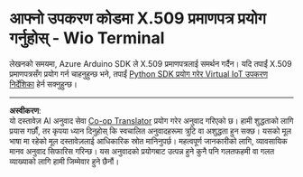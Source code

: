 <!--
CO_OP_TRANSLATOR_METADATA:
{
  "original_hash": "8a74f789f3c1bf41a13c007190360c19",
  "translation_date": "2025-08-27T12:16:28+00:00",
  "source_file": "2-farm/lessons/6-keep-your-plant-secure/wio-terminal-x509.md",
  "language_code": "ne"
}
-->
# आफ्नो उपकरण कोडमा X.509 प्रमाणपत्र प्रयोग गर्नुहोस् - Wio Terminal

लेखनको समयमा, Azure Arduino SDK ले X.509 प्रमाणपत्रलाई समर्थन गर्दैन। यदि तपाईं X.509 प्रमाणपत्रसँग प्रयोग गर्न चाहनुहुन्छ भने, तपाईं [Python SDK प्रयोग गरेर Virtual IoT उपकरण निर्देशिका](single-board-computer-x509.md) हेर्न सक्नुहुन्छ।

---

**अस्वीकरण**:  
यो दस्तावेज़ AI अनुवाद सेवा [Co-op Translator](https://github.com/Azure/co-op-translator) प्रयोग गरेर अनुवाद गरिएको छ। हामी शुद्धताको लागि प्रयास गर्छौं, तर कृपया ध्यान दिनुहोस् कि स्वचालित अनुवादहरूमा त्रुटि वा अशुद्धता हुन सक्छ। यसको मूल भाषा मा रहेको मूल दस्तावेज़लाई आधिकारिक स्रोत मानिनुपर्छ। महत्वपूर्ण जानकारीको लागि, व्यावसायिक मानव अनुवाद सिफारिस गरिन्छ। यस अनुवादको प्रयोगबाट उत्पन्न हुने कुनै पनि गलतफहमी वा गलत व्याख्याको लागि हामी जिम्मेवार हुने छैनौं।